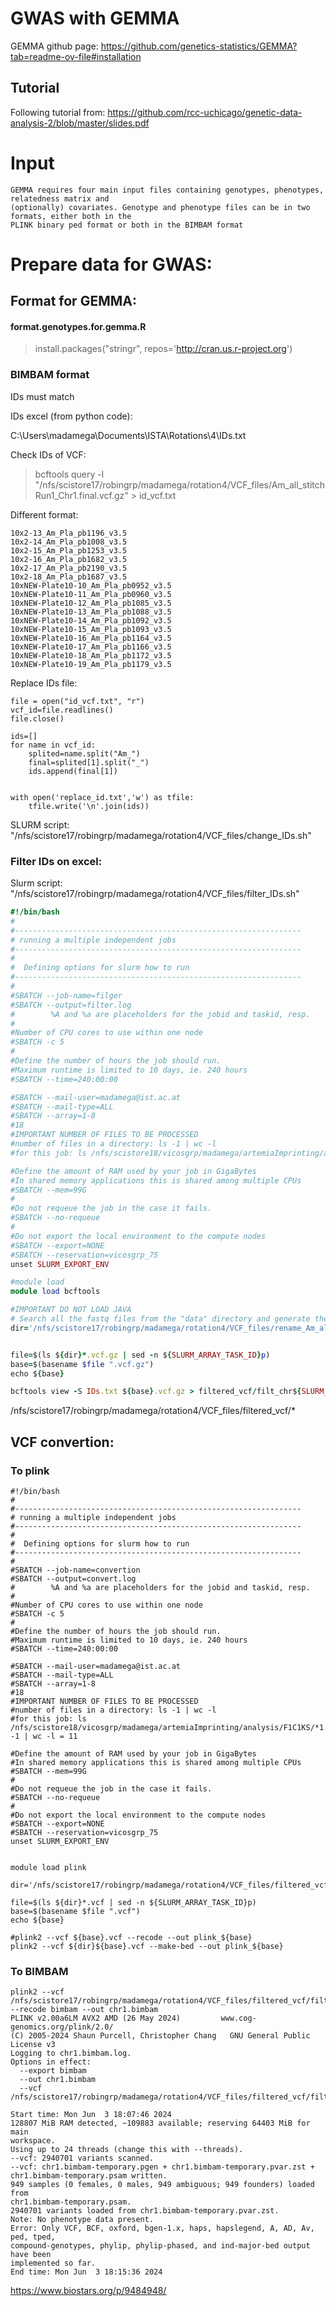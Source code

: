 # GWAS with GEMMA

GEMMA github page: https://github.com/genetics-statistics/GEMMA?tab=readme-ov-file#installation

## Tutorial

Following tutorial from: https://github.com/rcc-uchicago/genetic-data-analysis-2/blob/master/slides.pdf

# Input
``` slurm
GEMMA requires four main input files containing genotypes, phenotypes, relatedness matrix and
(optionally) covariates. Genotype and phenotype files can be in two formats, either both in the
PLINK binary ped format or both in the BIMBAM format
```
# Prepare data for GWAS:

## Format for GEMMA:

#### format.genotypes.for.gemma.R

> install.packages("stringr", repos='http://cran.us.r-project.org')
>

### BIMBAM format

IDs must match

IDs excel (from python code):

C:\Users\madamega\Documents\ISTA\Rotations\4\IDs.txt

Check IDs of VCF:

> bcftools query -l "/nfs/scistore17/robingrp/madamega/rotation4/VCF_files/Am_all_stitchRun1_Chr1.final.vcf.gz" > id_vcf.txt

Different format:

```
10x2-13_Am_Pla_pb1196_v3.5
10x2-14_Am_Pla_pb1008_v3.5
10x2-15_Am_Pla_pb1253_v3.5
10x2-16_Am_Pla_pb1682_v3.5
10x2-17_Am_Pla_pb2190_v3.5
10x2-18_Am_Pla_pb1687_v3.5
10xNEW-Plate10-10_Am_Pla_pb0952_v3.5
10xNEW-Plate10-11_Am_Pla_pb0960_v3.5
10xNEW-Plate10-12_Am_Pla_pb1085_v3.5
10xNEW-Plate10-13_Am_Pla_pb1088_v3.5
10xNEW-Plate10-14_Am_Pla_pb1092_v3.5
10xNEW-Plate10-15_Am_Pla_pb1093_v3.5
10xNEW-Plate10-16_Am_Pla_pb1164_v3.5
10xNEW-Plate10-17_Am_Pla_pb1166_v3.5
10xNEW-Plate10-18_Am_Pla_pb1172_v3.5
10xNEW-Plate10-19_Am_Pla_pb1179_v3.5
```

Replace IDs file:

```
file = open("id_vcf.txt", "r")
vcf_id=file.readlines()
file.close()

ids=[]
for name in vcf_id:    
    splited=name.split("Am_")
    final=splited[1].split("_")
    ids.append(final[1])
    

with open('replace_id.txt','w') as tfile:
	tfile.write('\n'.join(ids))
```
SLURM script: "/nfs/scistore17/robingrp/madamega/rotation4/VCF_files/change_IDs.sh"

### Filter IDs on excel:

Slurm script: "/nfs/scistore17/robingrp/madamega/rotation4/VCF_files/filter_IDs.sh"
``` ruby
#!/bin/bash
#
#----------------------------------------------------------------
# running a multiple independent jobs
#----------------------------------------------------------------
#
#  Defining options for slurm how to run
#----------------------------------------------------------------
#
#SBATCH --job-name=filger
#SBATCH --output=filter.log
#        %A and %a are placeholders for the jobid and taskid, resp.
#
#Number of CPU cores to use within one node
#SBATCH -c 5
#
#Define the number of hours the job should run. 
#Maximum runtime is limited to 10 days, ie. 240 hours
#SBATCH --time=240:00:00

#SBATCH --mail-user=madamega@ist.ac.at
#SBATCH --mail-type=ALL
#SBATCH --array=1-8
#18
#IMPORTANT NUMBER OF FILES TO BE PROCESSED
#number of files in a directory: ls -1 | wc -l
#for this job: ls /nfs/scistore18/vicosgrp/madamega/artemiaImprinting/analysis/F1C1KS/*1.fastq -1 | wc -l = 11

#Define the amount of RAM used by your job in GigaBytes
#In shared memory applications this is shared among multiple CPUs
#SBATCH --mem=99G
#
#Do not requeue the job in the case it fails.
#SBATCH --no-requeue
#
#Do not export the local environment to the compute nodes
#SBATCH --export=NONE
#SBATCH --reservation=vicosgrp_75
unset SLURM_EXPORT_ENV

#module load 
module load bcftools

#IMPORTANT DO NOT LOAD JAVA 
# Search all the fastq files from the "data" directory and generate the array
dir='/nfs/scistore17/robingrp/madamega/rotation4/VCF_files/rename_Am_all_stitchRun1_Chr'


file=$(ls ${dir}*.vcf.gz | sed -n ${SLURM_ARRAY_TASK_ID}p)
base=$(basename $file ".vcf.gz")
echo ${base}

bcftools view -S IDs.txt ${base}.vcf.gz > filtered_vcf/filt_chr${SLURM_ARRAY_TASK_ID}.vcf
```

/nfs/scistore17/robingrp/madamega/rotation4/VCF_files/filtered_vcf/*

## VCF convertion: 

### To plink
```
#!/bin/bash
#
#----------------------------------------------------------------
# running a multiple independent jobs
#----------------------------------------------------------------
#
#  Defining options for slurm how to run
#----------------------------------------------------------------
#
#SBATCH --job-name=convertion
#SBATCH --output=convert.log
#        %A and %a are placeholders for the jobid and taskid, resp.
#
#Number of CPU cores to use within one node
#SBATCH -c 5
#
#Define the number of hours the job should run. 
#Maximum runtime is limited to 10 days, ie. 240 hours
#SBATCH --time=240:00:00

#SBATCH --mail-user=madamega@ist.ac.at
#SBATCH --mail-type=ALL
#SBATCH --array=1-8
#18
#IMPORTANT NUMBER OF FILES TO BE PROCESSED
#number of files in a directory: ls -1 | wc -l
#for this job: ls /nfs/scistore18/vicosgrp/madamega/artemiaImprinting/analysis/F1C1KS/*1.fastq -1 | wc -l = 11

#Define the amount of RAM used by your job in GigaBytes
#In shared memory applications this is shared among multiple CPUs
#SBATCH --mem=99G
#
#Do not requeue the job in the case it fails.
#SBATCH --no-requeue
#
#Do not export the local environment to the compute nodes
#SBATCH --export=NONE
#SBATCH --reservation=vicosgrp_75
unset SLURM_EXPORT_ENV


module load plink

dir='/nfs/scistore17/robingrp/madamega/rotation4/VCF_files/filtered_vcf/'

file=$(ls ${dir}*.vcf | sed -n ${SLURM_ARRAY_TASK_ID}p)
base=$(basename $file ".vcf")
echo ${base}

#plink2 --vcf ${base}.vcf --recode --out plink_${base}
plink2 --vcf ${dir}${base}.vcf --make-bed --out plink_${base}
```

### To BIMBAM


```
plink2 --vcf /nfs/scistore17/robingrp/madamega/rotation4/VCF_files/filtered_vcf/filt_chr1.vcf --recode bimbam --out chr1.bimbam
PLINK v2.00a6LM AVX2 AMD (26 May 2024)         www.cog-genomics.org/plink/2.0/
(C) 2005-2024 Shaun Purcell, Christopher Chang   GNU General Public License v3
Logging to chr1.bimbam.log.
Options in effect:
  --export bimbam
  --out chr1.bimbam
  --vcf /nfs/scistore17/robingrp/madamega/rotation4/VCF_files/filtered_vcf/filt_chr1.vcf

Start time: Mon Jun  3 18:07:46 2024
128807 MiB RAM detected, ~109883 available; reserving 64403 MiB for main
workspace.
Using up to 24 threads (change this with --threads).
--vcf: 2940701 variants scanned.
--vcf: chr1.bimbam-temporary.pgen + chr1.bimbam-temporary.pvar.zst +
chr1.bimbam-temporary.psam written.
949 samples (0 females, 0 males, 949 ambiguous; 949 founders) loaded from
chr1.bimbam-temporary.psam.
2940701 variants loaded from chr1.bimbam-temporary.pvar.zst.
Note: No phenotype data present.
Error: Only VCF, BCF, oxford, bgen-1.x, haps, hapslegend, A, AD, Av, ped, tped,
compound-genotypes, phylip, phylip-phased, and ind-major-bed output have been
implemented so far.
End time: Mon Jun  3 18:15:36 2024

```

https://www.biostars.org/p/9484948/


